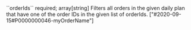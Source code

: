 <tr>
	
<td>``orderIds``</td>
	
<td>required; array[string]</td>
	
<td>Filters all orders in the given daily plan that have one of the order IDs in the given list of orderIds. </td>
	
<td>["#2020-09-15#P0000000046-myOrderName"]</td>
	
<td></td>
	
</tr>
